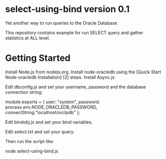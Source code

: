 # select-using-bind version 0.1

Yet another way to run queries to the Oracle Database

This repository contains example for run SELECT query and gather statistics at ALL level.

# <a name="start"></a> Getting Started
Install Node.js from nodejs.org.
Install node-oracledb using the [Quick Start Node-oracledb Installation] [2] steps.
Install Async.js

Edit dbconfig.js and set your username, password and the database connection string:

module.exports = {
    user: "system",
    password: process.env.NODE_ORACLEDB_PASSWORD,
    connectString:"localhost/orclpdb"
};

Edit bindobj.js and set your bind variables. 

Edit select.txt and set your query.

Then run the script like:

node select-using-bind.js

[1]: https://oracle.github.io/node-oracledb/INSTALL.html#quickstart
